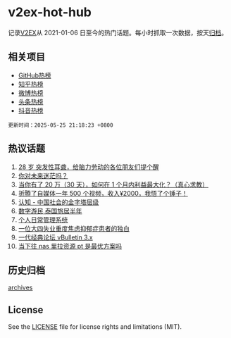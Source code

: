 # v2ex-hot-hub

 记录[V2EX](https://www.v2ex.com/)从 2021-01-06 日至今的热门话题。每小时抓取一次数据，按天[归档](archives)。
 
 ## 相关项目

- [GitHub热榜](https://github.com/snaildev/github-hot-hub)
- [知乎热榜](https://github.com/snaildev/zhihu-hot-hub)
- [微博热榜](https://github.com/snaildev/weibo-hot-hub)
- [头条热榜](https://github.com/snaildev/toutiao-hot-hub)
- [抖音热榜](https://github.com/snaildev/douyin-hot-hub)


 `更新时间：2025-05-25 21:18:23 +0800`

## 热议话题

1. [28 岁 突发性耳聋，给脑力劳动的各位朋友们提个醒](https://www.v2ex.com/t/1134171)
1. [你对未来迷茫吗？](https://www.v2ex.com/t/1134119)
1. [当你有了 20 万（30 天），如何在 1 个月内利益最大化？（真心求教）](https://www.v2ex.com/t/1134130)
1. [折腾了自媒体一年 500 个视频，收入¥2000，我悟了个锤子！](https://www.v2ex.com/t/1134159)
1. [认知 - 中国社会的金字塔层级](https://www.v2ex.com/t/1134122)
1. [数字游民,泰国旅居半年](https://www.v2ex.com/t/1134160)
1. [个人日常管理系统](https://www.v2ex.com/t/1134115)
1. [一位大四失业重度焦虑抑郁症患者的独白](https://www.v2ex.com/t/1134173)
1. [一代经典论坛 vBulletin 3.x](https://www.v2ex.com/t/1134124)
1. [当下往 nas 里拉资源 pt 是最优方案吗](https://www.v2ex.com/t/1134132)

## 历史归档

[archives](archives)

## License

See the [LICENSE](LICENSE) file for license rights and limitations (MIT).

